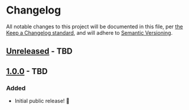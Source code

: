# Changelog

All notable changes to this project will be documented in this file, per [the Keep a Changelog standard](http://keepachangelog.com/), and will adhere to [Semantic Versioning](https://semver.org/spec/v2.0.0.html).

## [Unreleased] - TBD

## [1.0.0] - TBD
### Added
- Initial public release! 🎉

[Unreleased]: https://github.com/10up/Ad-Refresh-Control/compare/master...develop
[1.0.0]: https://github.com/10up/Ad-Refresh-Control/releases/tag/1.0.0

